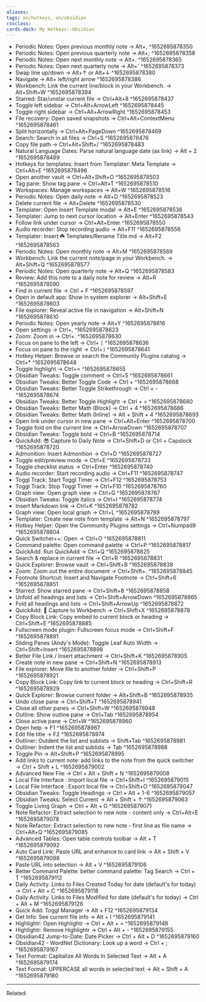 ```yaml
---
aliases:
tags: on/hotkeys, on/obsidian 
cssclass:
cards-deck: My Hotkeys::Obsidian
---
```


-   Periodic Notes: Open previous monthly note → Alt+, ^1652695878350
-   Periodic Notes: Open previous quarterly note → Alt+; ^1652695878358
-   Periodic Notes: Open next monthly note → Alt+. ^1652695878365
-   Periodic Notes: Open next quarterly note → Alt+' ^1652695878373
-   Swap line up/down → Alt+↑ or Alt+↓ ^1652695878380
-   Navigate → Alt+ left/right arrow ^1652695878386
-   Workbench: Link the current line/block in your Workbench. → Alt+Shift+W ^1652695878394
-   Starred: Star/unstar current file → Ctrl+Alt+8 ^1652695878437
-   Toggle left sidebar → Ctrl+Alt+ArrowLeft ^1652695878445
-   Toggle right sidebar → Ctrl+Alt+ArrowRight ^1652695878453
-   File recovery: Open saved snapshots → Ctrl+Alt+ContextMenu ^1652695878461
-   Split horizontally → Ctrl+Alt+PageDown ^1652695878469
-   Search: Search in all files → Ctrl+S ^1652695878476
-   Copy file path → Ctrl+Alt+Shift+/ ^1652695878483
-   Natural Language Dates: Parse natural language date (as link) → Alt + 2 ^1652695878489
-   Hotkeys for templates: Insert from Templater: Meta Template → Ctrl+Alt+E ^1652695878496
-   Open another vault → Ctrl+Alt+Shift+O ^1652695878503
-   Tag pane: Show tag pane → Ctrl+Alt+T ^1652695878510
-   Workspaces: Manage workspaces → Alt+W ^1652695878516
-   Periodic Notes: Open daily note → Alt+D ^1652695878523
-   Delete current file → Alt+Delete ^1652695878530
-   Templater: Open Insert Template modal → Alt+E ^1652695878536
-   Templater: Jump to next cursor location → Alt+Enter ^1652695878543
-   Follow link under cursor → Ctrl+Alt+Enter ^1652695878550
-   Audio recorder: Stop recording audio → Alt+F11 ^1652695878556
-   Templater: Insert ☘️ Templates/Rename Title.md → Alt+F2 ^1652695878563
-   Periodic Notes: Open monthly note → Alt+M ^1652695878569
-   Workbench: Link the current note/page in your Workbench. → Alt+Shift+Q ^1652695878577
-   Periodic Notes: Open quarterly note → Alt+Q ^1652695878583
-   Review: Add this note to a daily note for review → Alt+R ^1652695878590
-   Find in current file → Ctrl + F ^1652695878597
-   Open in default app: Show in system explorer → Alt+Shift+E ^1652695878603
-   File explorer: Reveal active file in navigation → Alt+Shift+N ^1652695878610
-   Periodic Notes: Open yearly note → Alt+Y ^1652695878616
-   Open settings → Ctrl+, ^1652695878623
-   Zoom: Zoom in → Ctrl+. ^1652695878630
-   Focus on pane to the left → Ctrl+ `[` ^1652695878636
-   Focus on pane to the right → Ctrl+`]` ^1652695878641
-   Hotkey Helper: Browse or search the Community Plugins catalog → Ctrl+* ^1652695878648
-   Toggle highlight → Ctrl+= ^1652695878655
-   Obsidian Tweaks: Toggle comment → Ctrl+5 ^1652695878661
-   Obsidian Tweaks: Better Toggle Code → Ctrl +   ^1652695878668
-   Obsidian Tweaks: Better Toggle Strikethrough → Ctrl + - ^1652695878674
-   Obsidian Tweaks: Better Toggle Highlight → Ctrl + = ^1652695878680
-   Obsidian Tweaks: Better Math (Block) → Ctrl + 4 ^1652695878686
-   Obsidian Tweaks: Better Math (Inline) → Alt + Shift + 4 ^1652695878693
-   Open link under cursor in new pane → Ctrl+Alt+Enter ^1652695878700
-   Toggle fold on the current line → Ctrl+ArrowDown ^1652695878707
-   Obsidian Tweaks: Toggle bold → Ctrl+B ^1652695878714
-   QuickAdd: 😎 Capture to Daily Note → Ctrl+Shift+D or Ctrl + Capslock ^1652695878720
-   Admonition: Insert Admonition → Ctrl+D ^1652695878727
-   Toggle edit/preview mode → Ctrl+E ^1652695878733
-   Toggle checklist status → Ctrl+Enter ^1652695878740
-   Audio recorder: Start recording audio → Ctrl+F11 ^1652695878747
-   Toggl Track: Start Toggl Timer → Ctrl+F12 ^1652695878753
-   Toggl Track: Stop Toggl Timer → Ctrl+F10 ^1652695878760
-   Graph view: Open graph view → Ctrl+G ^1652695878767
-   Obsidian Tweaks: Toggle italics → Ctrl+I ^1652695878774
-   Insert Markdown link → Ctrl+K ^1652695878782
-   Graph view: Open local graph → Ctrl+L ^1652695878789
-   Templater: Create new note from template → Alt+N ^1652695878797
-   Hotkey Helper: Open the Community Plugins settings → Ctrl+Numpad9 ^1652695878804
-   Quick Switcher++: Open → Ctrl+O ^1652695878811
-   Command palette: Open command palette → Ctrl+P ^1652695878817
-   QuickAdd: Run QuickAdd → Ctrl+Q ^1652695878825
-   Search & replace in current file → Ctrl+R ^1652695878831
-   Quick Explorer: Browse vault → Ctrl+Shift+B ^1652695878839
-   Zoom: Zoom out the entire document → Ctrl+Shift+. ^1652695878845
-   Footnote Shortcut: Insert and Navigate Footnote → Ctrl+Shift+6 ^1652695878851
-   Starred: Show starred pane → Ctrl+Shift+8 ^1652695878858
-   Unfold all headings and lists → Ctrl+Shift+ArrowDown ^1652695878865
-   Fold all headings and lists → Ctrl+Shift+ArrowUp ^1652695878872
-   QuickAdd: 🔋 Capture to Workbench → Ctrl+Shift+X ^1652695878878
-   Copy Block Link: Copy embed to current block or heading → Ctrl+Shift+E ^1652695878885
-   Fullscreen mode plugin: Fullscreen focus mode → Ctrl+Shift+F ^1652695878891
-   Sliding Panes (Andy's Mode): Toggle Leaf Auto Width → Ctrl+Shift+Insert ^1652695878898
-   Better File Link / Insert attachment → Ctrl+Shift+K ^1652695878905
-   Create note in new pane → Ctrl+Shift+N ^1652695878913
-   File explorer: Move file to another folder → Ctrl+Shift+P ^1652695878921
-   Copy Block Link: Copy link to current block or heading → Ctrl+Shift+R ^1652695878929
-   Quick Explorer: Browse current folder → Alt+Shift+B ^1652695878935
-   Undo close pane → Ctrl+Shift+T ^1652695878941
-   Close all other panes → Ctrl+Shift+W ^1652695878948
-   Outline: Show outline pane → Ctrl+Tab ^1652695878954
-   Close active pane → Ctrl+W ^1652695878960
-   Open help → F1 ^1652695878967
-   Edit file title → F2 ^1652695878974
-   Outliner: Outdent the list and sublists → Shift+Tab ^1652695878981
-   Outliner: Indent the list and sublists → Tab ^1652695878988
-   Toggle Pin → Alt+Shift+P ^1652695878995
-   Add links to current note: add links to the note from the quick switcher → Ctrl + Shift + L ^1652695879002
-   Advanced New File → Ctrl + Alt + Shift + N ^1652695879008
-   Local File Interface : Import local file → Ctrl+Shift+I ^1652695879015
-   Local File Interface : Export local file → Ctrl+Shift+O ^1652695879047
-   Obsidian Tweaks: Toggle Headings → Ctrl + Alt + 1-6 ^1652695879057
-   Obsidian Tweaks: Select Current → Alt + Shift + ↑ ^1652695879063
-   Toggle Living Graph → Ctrl + Alt + G ^1652695879071
-   Note Refactor: Extract selection to new note - content only → Ctrl+Alt+E ^1652695879078
-   Note Refactor: Extract selection to new note - first line as file name → Ctrl+Alt+Q ^1652695879085
-   Advanced Tables: Open table controls toolbar → Alt + T ^1652695879092
-   Auto Card Link: Paste URL and enhance to card link → Alt + Shift + V ^1652695879098
-   Paste URL into selection → Alt + V ^1652695879106
-   Better Command Palette: better command palette: Tag Search → Ctrl + T ^1652695879112
-   Daily Activity. Links to Files Created Today for date (default's for today) → Ctrl + Alt + C ^1652695879118
-   Daily Activity. Links to Files Modified for date (default's for today) → Ctrl + Alt + M ^1652695879126
-   Quick Add: Toggl Manager → Alt + F12 ^1652695879134
-   Get Info: See current file info → Alt + I ^1652695879141
-   Highlightr: Open Highlightr → Ctrl + Alt + = ^1652695879148
-   Highlightr: Remove Highlightr → Ctrl + Alt + - ^1652695879155
-   Obsidian42 Jump-to-Date: Date Picker → Ctrl + Alt + D ^1652695879160
-   Obsidian42 - WordNet Dictionary: Look up a word → Ctrl + ; ^1652695879167
-   Text Format: Capitalize All Words In Selected Text → Alt + A ^1652695879174
-   Text Format: UPPERCASE all words in selected text → Alt + Shift + A ^1652695879180

---
Related:


